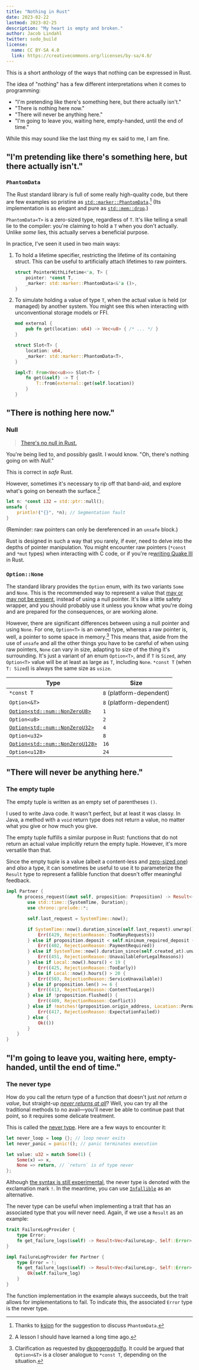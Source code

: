 ```yaml
---
title: "Nothing in Rust"
date: 2023-02-22
lastmod: 2023-02-25
description: "My heart is empty and broken."
author: Jacob Lindahl
twitter: sudo_build
license:
  name: CC BY-SA 4.0
  link: https://creativecommons.org/licenses/by-sa/4.0/
---
```


This is a short anthology of the ways that nothing can be expressed in Rust.

The idea of "nothing" has a few different interpretations when it comes to programming:

- "I'm pretending like there's something here, but there actually isn't."
- "There is nothing here now."
- "There will never be anything here."
- "I'm going to leave you, waiting here, empty-handed, until the end of time."

While this may sound like the last thing my ex said to me, I am fine.

## "I'm pretending like there's something here, but there actually isn't."

### `PhantomData`

The Rust standard library is full of some really high-quality code, but there are few examples so pristine as [`std::marker::PhantomData`](https://doc.rust-lang.org/std/marker/struct.PhantomData.html).[^phantomdata_credit] (Its implementation is as elegant and pure as [`std::mem::drop`](https://doc.rust-lang.org/std/mem/fn.drop.html).)

[^phantomdata_credit]: Thanks to [ksion](https://old.reddit.com/r/rust/comments/118tzzu/nothing_in_rust/j9kl6nn/) for the suggestion to discuss `PhantomData`.

`PhantomData<T>` is a zero-sized type, regardless of `T`. It's like telling a small lie to the compiler: you're claiming to hold a `T` when you don't actually. Unlike _some_ lies, this actually serves a beneficial purpose.

In practice, I've seen it used in two main ways:

1. To hold a lifetime specifier, restricting the lifetime of its containing struct. This can be useful to artificially attach lifetimes to raw pointers.

   ```rust
   struct PointerWithLifetime<'a, T> {
       pointer: *const T,
       _marker: std::marker::PhantomData<&'a ()>,
   }
   ```

2. To simulate holding a value of type `T`, when the actual value is held (or managed) by another system. You might see this when interacting with unconventional storage models or FFI.

   ```rust
   mod external {
       pub fn get(location: u64) -> Vec<u8> { /* ... */ }
   }

   struct Slot<T> {
       location: u64,
       _marker: std::marker::PhantomData<T>,
   }

   impl<T: From<Vec<u8>>> Slot<T> {
       fn get(&self) -> T {
           T::from(external::get(self.location))
       }
   }
   ```

## "There is nothing here now."

### Null

> [There's no null in Rust.](https://www.youtube.com/watch?v=p9fLLl339iE)

You're being lied to, and possibly gaslit. I would know. "Oh, there's nothing going on with _Null_."

This is correct in _safe_ Rust.

However, sometimes it's necessary to rip off that band-aid, and explore what's going on beneath the surface.[^bandaid]

[^bandaid]: A lesson I should have learned a long time ago.

```rust
let n: *const i32 = std::ptr::null();
unsafe {
    println!("{}", *n); // Segmentation fault
}
```

(Reminder: raw pointers can only be dereferenced in an `unsafe` block.)

Rust is designed in such a way that you rarely, if ever, need to delve into the depths of pointer manipulation. You might encounter raw pointers (`*const` and `*mut` types) when interacting with C code, or if you're re[writing Quake III](https://www.youtube.com/watch?v=p8u_k2LIZyo) in Rust.

### `Option::None`

The standard library provides the `Option` enum, with its two variants `Some` and `None`. This is the recommended way to represent a value that [may or may not be present](https://www.youtube.com/watch?v=CyxnkPOMfyQ), instead of using a null pointer. It's like a little safety wrapper, and you should probably use it unless you know what you're doing and are prepared for the consequences, or are working alone.

However, there are significant differences between using a null pointer and using `None`. For one, `Option<T>` is an owned type, whereas a raw pointer is, well, a pointer to some space in memory.[^pointer_not_owned] This means that, aside from the use of `unsafe` and all the other things you have to be careful of when using raw pointers, `None` can vary in size, adapting to size of the thing it's surrounding. It's just a variant of an enum `Option<T>`, and if `T` is `Sized`, any `Option<T>` value will be at least as large as `T`, including `None`. `*const T` (when `T: Sized`) is always the same size as `usize`.

[^pointer_not_owned]: Clarification as requested by [dkopgerpgdolfg](https://old.reddit.com/r/rust/comments/118tzzu/nothing_in_rust/j9j57n7/). It could be argued that `Option<&T>` is a closer analogue to `*const T`, depending on the situation.

| Type                                                                                         | Size                     |
| -------------------------------------------------------------------------------------------- | ------------------------ |
| `*const T`                                                                                   | `8` (platform-dependent) |
| `Option<&T>`                                                                                 | `8` (platform-dependent) |
| [`Option<std::num::NonZeroU8>`](https://doc.rust-lang.org/std/num/struct.NonZeroU8.html)     | `1`                      |
| `Option<u8>`                                                                                 | `2`                      |
| [`Option<std::num::NonZeroU32>`](https://doc.rust-lang.org/std/num/struct.NonZeroU32.html)   | `4`                      |
| `Option<u32>`                                                                                | `8`                      |
| [`Option<std::num::NonZeroU128>`](https://doc.rust-lang.org/std/num/struct.NonZeroU128.html) | `16`                     |
| `Option<u128>`                                                                               | `24`                     |

## "There will never be anything here."

### The empty tuple

The empty tuple is written as an empty set of parentheses `()`.

I used to write Java code. It wasn't perfect, but at least it was classy. In Java, a method with a `void` return type does not return a value, no matter what you give or how much you give.

The empty tuple fulfills a similar purpose in Rust: functions that do not return an actual value implicitly return the empty tuple. However, it's more versatile than that.

Since the empty tuple is a value (albeit a content-less and [zero-sized one](https://doc.rust-lang.org/nomicon/exotic-sizes.html#zero-sized-types-zsts)) and _also_ a type, it can sometimes be useful to use it to parameterize the `Result` type to represent a fallible function that doesn't offer meaningful feedback.

```rust
impl Partner {
    fn process_request(&mut self, proposition: Proposition) -> Result<(), (u32, RejectionReason)> {
        use std::time::{SystemTime, Duration};
        use chrono::prelude::*;

        self.last_request = SystemTime::now();

        if SystemTime::now().duration_since(self.last_request).unwrap() < Duration::from_secs(60 * 60 * 24 * 7) {
            Err((429, RejectionReason::TooManyRequests))
        } else if proposition.deposit < self.minimum_required_deposit {
            Err((402, RejectionReason::PaymentRequired))
        } else if SystemTime::now().duration_since(self.created_at).unwrap() < Duration::from_secs(60 * 60 * 24 * 366 * 18) {
            Err((451, RejectionReason::UnavailableForLegalReasons))
        } else if Local::now().hours() < 19 {
            Err((425, RejectionReason::TooEarly))
        } else if Local::now().hours() > 20 {
            Err((503, RejectionReason::ServiceUnavailable))
        } else if proposition.len() >= 6 {
            Err((413, RejectionReason::ContentTooLarge))
        } else if !proposition.flushed() {
            Err((409, RejectionReason::Conflict))
        } else if !matches!(proposition.origin_address, Location::Permanent(..)) {
            Err((417, RejectionReason::ExpectationFailed))
        } else {
            Ok(())
        }
    }
}
```

## "I'm going to leave you, waiting here, empty-handed, until the end of time."

### The never type

How do you call the return type of a function that doesn't just _not return a value_, but straight-up [_never returns at all_](https://www.youtube.com/watch?v=dQw4w9WgXcQ)? Well, you can try all the traditional methods to no avail&mdash;you'll never be able to continue past that point, so it requires some delicate treatment.

This is called the [never type](https://en.wikipedia.org/wiki/Bottom_type). Here are a few ways to encounter it:

```rust
let never_loop = loop {}; // loop never exits
let never_panic = panic!(); // panic terminates execution

let value: u32 = match Some(1) {
    Some(x) => x,
    None => return, // `return` is of type never
};
```

Although [the syntax is still experimental](https://doc.rust-lang.org/std/primitive.never.html), the never type is denoted with the exclamation mark `!`. In the meantime, you can use [`Infallible`](https://doc.rust-lang.org/std/convert/enum.Infallible.html) as an alternative.

The never type can be useful when implementing a trait that has an associated type that you will never need. Again, if we use a `Result` as an example:

```rust
trait FailureLogProvider {
    type Error;
    fn get_failure_logs(&self) -> Result<Vec<FailureLog>, Self::Error>;
}

impl FailureLogProvider for Partner {
    type Error = !;
    fn get_failure_logs(&self) -> Result<Vec<FailureLog>, Self::Error> {
        Ok(self.failure_log)
    }
}
```

The function implementation in the example always succeeds, but the trait allows for implementations to fail. To indicate this, the associated `Error` type is the never type.
